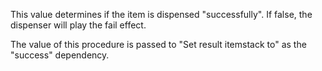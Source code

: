 This value determines if the item is dispensed "successfully". If false, the dispenser will play the fail effect. 

The value of this procedure is passed to "Set result itemstack to" as the "success" dependency.